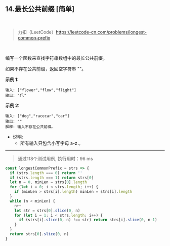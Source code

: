 
## 14.最长公共前缀 [简单]

<br />

> 力扣（LeetCode）https://leetcode-cn.com/problems/longest-common-prefix

<br />

编写一个函数来查找字符串数组中的最长公共前缀。

如果不存在公共前缀，返回空字符串 ""。

**示例 1:**

```
输入: ["flower","flow","flight"]
输出: "fl"
```

**示例 2:**

```
输入: ["dog","racecar","car"]
输出: ""
解释: 输入不存在公共前缀。
```

- 说明:
  - 所有输入只包含小写字母 a-z 。

---

> 通过118个测试用例, 执行用时：96 ms

```js
const longestCommonPrefix = strs => {
  if (strs.length === 0) return ''
  if (strs.length === 1) return strs[0]
  let n = 0, minLen = strs[0].length
  for (let i = 0; i < strs.length; i++) {
    if (minLen > strs[i].length) minLen = strs[i].length
  }
  while (n < minLen) {
    n++
    let str = strs[0].slice(0, n)
    for (let i = 1; i < strs.length; i++) {
      if (strs[i].slice(0, n) !== str) return strs[i].slice(0, n-1)
    }
  }
  return strs[0].slice(0, n)
}
```
